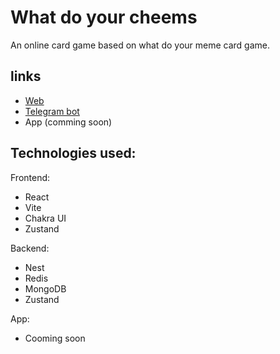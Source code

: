 What do your cheems
===============

An online card game based on what do your meme card game.

## links

- [Web](https://wdyc-web.vercel.app/)
- [Telegram bot](#https://t.me/wdyc_bot)
- App (comming soon)



## Technologies used:

Frontend:
<ul>
  <li>React</li>
  <li>Vite</li>
  <li>Chakra UI</li>
  <li>Zustand</li>
</ul>


Backend:
<ul>
  <li>Nest</li>
  <li>Redis</li>
  <li>MongoDB</li>
  <li>Zustand</li>
</ul>

App:
<ul>
  <li>Cooming soon</li>
</ul>

